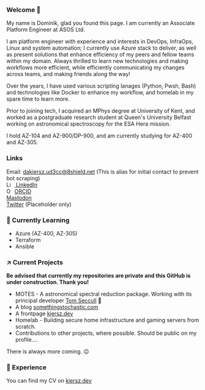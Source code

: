 <!--
**DAKiersz/DAKiersz** is a ✨ _special_ ✨ repository because its `README.md` (this file) appears on your GitHub profile.

Here are some ideas to get you started:

- 🔭 I’m currently working on ...
- 🌱 I’m currently learning ...
- 👯 I’m looking to collaborate on ...
- 🤔 I’m looking for help with ...
- 💬 Ask me about ...
- 📫 How to reach me: ...
- 😄 Pronouns: ...
- ⚡ Fun fact: ...
-->

### Welcome 👋

<!--![counter](https://[YourEndpoint].m.pipedream.net) needs a pinpoint account-->

My name is Dominik, glad you found this page. I am currently an Associate Platform Engineer at ASOS Ltd.

I am platform engineer with experience and interests in DevOps, InfraOps, Linux and system automation; I currently use Azure stack to deliver, as well as present solutions that enhance efficiency of my peers and fellow teams within my domain. Always thrilled to learn new technologies and making workflows more efficient, while efficiently communicating my changes across teams, and making friends along the way!

Over the years, I have used various scripting lanages (Python, Pwsh, Bash) and technologies like Docker to enhance my workflow, and homelab in my spare time to learn more. 

Prior to joining tech, I acquired an MPhys degree at University of Kent, and worked as a postgraduate research student at Queen's University Belfast working on astronomical spectroscopy for the ESA Hera mission.

I hold AZ-104 and AZ-900/DP-900, and am currently studying for AZ-400 and AZ-305.

### Links

<div>
Email: <a rel="me" href="mailto:dakiersz.ud3cc@8shield.net"> dakiersz.ud3cc@8shield.net</a> (This is alias for initial contact to prevent bot scraping)</div>

<div itemscope itemtype="https://schema.org/Person">
  <a itemprop="sameAs" content="https://www.linkedin.com/in/dakiersz/" href="https://www.linkedin.com/in/dakiersz/" target="orcid.widget" rel="me noopener noreferrer" style="vertical-align:top;"><img src="https://icons.iconarchive.com/icons/danleech/simple/16/linkedin-icon.png" style="width:1em;margin-right:.5em;" alt="LinkedIn icon"> LinkedIn</a>
</div>

<div itemscope itemtype="https://schema.org/Person">
  <a itemprop="sameAs" content="https://orcid.org/0000-0001-5787-9034" href="https://orcid.org/0000-0001-5787-9034" target="orcid.widget" rel="me noopener noreferrer" style="vertical-align:top;"><img src="https://orcid.org/sites/default/files/images/orcid_16x16.png" style="width:1em;margin-right:.5em;" alt="ORCID iD icon">ORCID</a>
</div>

<div><a rel="me" href="https://techhub.social/@DAKiersz">Mastodon</a>
</div>

<div><a rel="me" href="https://twitter.com/DAKiersz">Twitter</a> (Placeholder only)
</div>
 
### :telescope: Currently Learning

- Azure (AZ-400, AZ-305)
- Terraform
- Ansible

### :arrow_upper_right: Current Projects

**Be advised that currently my repositories are private and this GitHub is under construction. Thank you!**

- MOTES - A astronomical spectral reduction package. Working with its principal developer [Tom Seccull](https://github.com/tseccull) :stars:
- A blog [somethingstochastic.com](https://somethingstochastic.com)
- A frontpage [kiersz.dev](https//kiersz.dev)
- Homelab - Building secure home infrastructure and gaming servers from scratch.
- Contributions to other projects, where possible. Should be public on my profile....

There is always more coming. :wink:

### :satellite: Experience

You can find my CV on [kiersz.dev](https://kiersz.dev)
